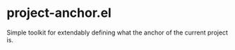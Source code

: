 project-anchor.el
=================

Simple toolkit for extendably defining what the anchor of the current project is.

